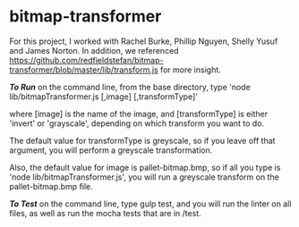 # bitmap-transformer

For this project, I worked with Rachel Burke, Phillip Nguyen, Shelly Yusuf and James Norton. In addition, we referenced https://github.com/redfieldstefan/bitmap-transformer/blob/master/lib/transform.js for more insight.

***To Run***
on the command line, from the base directory, type 'node lib/bitmapTransformer.js [,image] [,transformType]'

where [image] is the name of the image, and [transformType] is either 'invert' or 'grayscale', depending on which transform you want to do.

The default value for transformType is greyscale, so if you leave off that argument, you will perform a greyscale transformation.

Also, the default value for image is pallet-bitmap.bmp, so if all you type is  'node lib/bitmapTransformer.js', you will run a greyscale transform on the pallet-bitmap.bmp file.

***To Test***
on the command line, type gulp test, and you will run the linter on all files, as well as run the mocha tests that are in /test.
